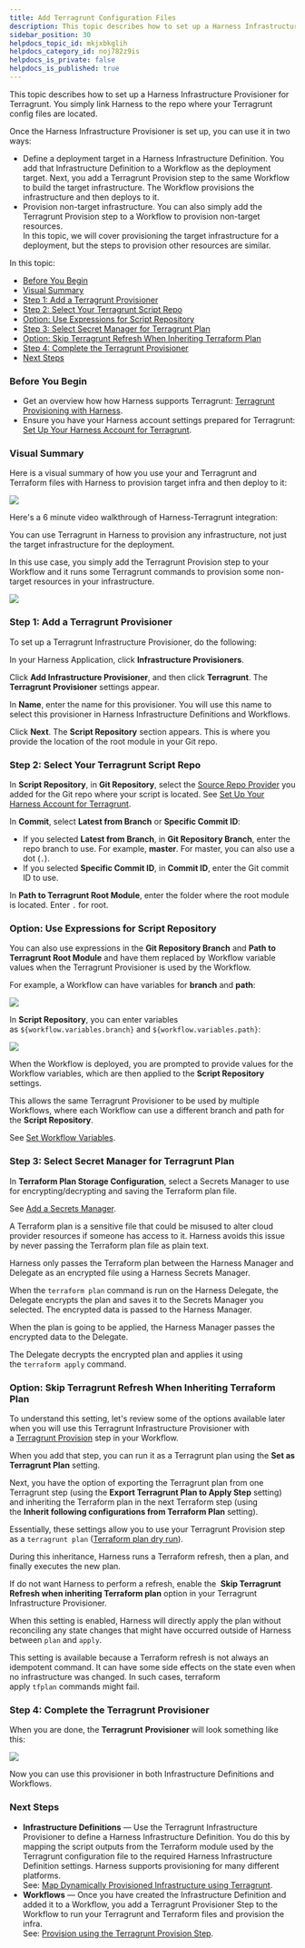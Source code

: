 ```yaml
---
title: Add Terragrunt Configuration Files
description: This topic describes how to set up a Harness Infrastructure Provisioner for Terragrunt.
sidebar_position: 30
helpdocs_topic_id: mkjxbkglih
helpdocs_category_id: noj782z9is
helpdocs_is_private: false
helpdocs_is_published: true
---
```


This topic describes how to set up a Harness Infrastructure Provisioner for Terragrunt. You simply link Harness to the repo where your Terragrunt config files are located.

Once the Harness Infrastructure Provisioner is set up, you can use it in two ways:

* Define a deployment target in a Harness Infrastructure Definition. You add that Infrastructure Definition to a Workflow as the deployment target. Next, you add a Terragrunt Provision step to the same Workflow to build the target infrastructure. The Workflow provisions the infrastructure and then deploys to it.
* Provision non-target infrastructure. You can also simply add the Terragrunt Provision step to a Workflow to provision non-target resources.  
In this topic, we will cover provisioning the target infrastructure for a deployment, but the steps to provision other resources are similar.

In this topic:

* [Before You Begin](add-terragrunt-configuration-files.md#before-you-begin)
* [Visual Summary](add-terragrunt-configuration-files.md#visual-summary)
* [Step 1: Add a Terragrunt Provisioner](add-terragrunt-configuration-files.md#step-1-add-a-terragrunt-provisioner)
* [Step 2: Select Your Terragrunt Script Repo](add-terragrunt-configuration-files.md#step-2-select-your-terragrunt-script-repo)
* [Option: Use Expressions for Script Repository](add-terragrunt-configuration-files.md#option-use-expressions-for-script-repository)
* [Step 3: Select Secret Manager for Terragrunt Plan](add-terragrunt-configuration-files.md#step-3-select-secret-manager-for-terragrunt-plan)
* [Option: Skip Terragrunt Refresh When Inheriting Terraform Plan](add-terragrunt-configuration-files.md#option-skip-terragrunt-refresh-when-inheriting-terraform-plan)
* [Step 4: Complete the Terragrunt Provisioner](add-terragrunt-configuration-files.md#step-4-complete-the-terragrunt-provisioner)
* [Next Steps](add-terragrunt-configuration-files.md#next-steps)

### Before You Begin

* Get an overview how how Harness supports Terragrunt: [Terragrunt Provisioning with Harness](../concepts-cd/deployment-types/terragrunt-provisioning-with-harness.md).
* Ensure you have your Harness account settings prepared for Terragrunt: [Set Up Your Harness Account for Terragrunt](set-up-your-harness-account-for-terragrunt.md).

### Visual Summary

Here is a visual summary of how you use your and Terragrunt and Terraform files with Harness to provision target infra and then deploy to it:

![](./static/add-terragrunt-configuration-files-27.png)

Here's a 6 minute video walkthrough of Harness-Terragrunt integration:

<!-- Video:
https://harness-1.wistia.com/medias/rpv5vwzpxz-->
<docvideo src="https://www.youtube.com/embed/HYSi2LAaYdc?feature=oembed" />


You can use Terragrunt in Harness to provision any infrastructure, not just the target infrastructure for the deployment.

In this use case, you simply add the Terragrunt Provision step to your Workflow and it runs some Terragrunt commands to provision some non-target resources in your infrastructure.

![](./static/add-terragrunt-configuration-files-28.png)

### Step 1: Add a Terragrunt Provisioner

To set up a Terragrunt Infrastructure Provisioner, do the following:

In your Harness Application, click **Infrastructure Provisioners**.

Click **Add Infrastructure Provisioner**, and then click **Terragrunt**. The **Terragrunt Provisioner** settings appear.

In **Name**, enter the name for this provisioner. You will use this name to select this provisioner in Harness Infrastructure Definitions and Workflows.

Click **Next**. The **Script Repository** section appears. This is where you provide the location of the root module in your Git repo.

### Step 2: Select Your Terragrunt Script Repo

In **Script Repository**, in **Git Repository**, select the [Source Repo Provider](https://docs.harness.io/article/ay9hlwbgwa-add-source-repo-providers) you added for the Git repo where your script is located. See [Set Up Your Harness Account for Terragrunt](set-up-your-harness-account-for-terragrunt.md).

In **Commit**, select **Latest from Branch** or **Specific Commit ID**:

* If you selected **Latest from Branch**, in **Git Repository Branch**, enter the repo branch to use. For example, **master**. For master, you can also use a dot (`.`).
* If you selected **Specific Commit ID**, in **Commit ID**, enter the Git commit ID to use.

In **Path to Terragrunt Root Module**, enter the folder where the root module is located. Enter `.` for root.

### Option: Use Expressions for Script Repository

You can also use expressions in the **Git Repository Branch** and **Path to Terragrunt Root Module** and have them replaced by Workflow variable values when the Terragrunt Provisioner is used by the Workflow.

For example, a Workflow can have variables for **branch** and **path**:

![](./static/add-terragrunt-configuration-files-29\.png)

In **Script Repository**, you can enter variables as `${workflow.variables.branch}` and `${workflow.variables.path}`:

![](./static/add-terragrunt-configuration-files-30\.png)

When the Workflow is deployed, you are prompted to provide values for the Workflow variables, which are then applied to the **Script Repository** settings.

This allows the same Terragrunt Provisioner to be used by multiple Workflows, where each Workflow can use a different branch and path for the **Script Repository**.

See [Set Workflow Variables](https://docs.harness.io/article/766iheu1bk-add-workflow-variables-new-template).

### Step 3: Select Secret Manager for Terragrunt Plan

In **Terraform Plan Storage Configuration**, select a Secrets Manager to use for encrypting/decrypting and saving the Terraform plan file.

See [Add a Secrets Manager](https://docs.harness.io/article/uuer539u3l-add-a-secrets-manager).

A Terraform plan is a sensitive file that could be misused to alter cloud provider resources if someone has access to it. Harness avoids this issue by never passing the Terraform plan file as plain text.

Harness only passes the Terraform plan between the Harness Manager and Delegate as an encrypted file using a Harness Secrets Manager.

When the `terraform plan` command is run on the Harness Delegate, the Delegate encrypts the plan and saves it to the Secrets Manager you selected. The encrypted data is passed to the Harness Manager.

When the plan is going to be applied, the Harness Manager passes the encrypted data to the Delegate.

The Delegate decrypts the encrypted plan and applies it using the `terraform apply` command.

### Option: Skip Terragrunt Refresh When Inheriting Terraform Plan

To understand this setting, let's review some of the options available later when you will use this Terragrunt Infrastructure Provisioner with a [Terragrunt Provision](provision-using-the-terragrunt-provision-step.md) step in your Workflow.

When you add that step, you can run it as a Terragrunt plan using the **Set as Terragrunt Plan** setting.

Next, you have the option of exporting the Terragrunt plan from one Terragrunt step (using the **Export Terragrunt Plan to Apply Step** setting) and inheriting the Terraform plan in the next Terraform step (using the **Inherit following configurations from Terraform Plan** setting).

Essentially, these settings allow you to use your Terragrunt Provision step as a `terragrunt plan` ([Terraform plan dry run](https://www.terraform.io/docs/commands/plan.html)).

During this inheritance, Harness runs a Terraform refresh, then a plan, and finally executes the new plan.

If do not want Harness to perform a refresh, enable the  **Skip Terragrunt Refresh when inheriting Terraform plan** option in your Terragrunt Infrastructure Provisioner.

When this setting is enabled, Harness will directly apply the plan without reconciling any state changes that might have occurred outside of Harness between `plan` and `apply`.

This setting is available because a Terraform refresh is not always an idempotent command. It can have some side effects on the state even when no infrastructure was changed. In such cases, terraform apply `tfplan` commands might fail.

### Step 4: Complete the Terragrunt Provisioner

When you are done, the **Terragrunt** **Provisioner** will look something like this:

![](./static/add-terragrunt-configuration-files-31\.png)

Now you can use this provisioner in both Infrastructure Definitions and Workflows.

### Next Steps

* **Infrastructure Definitions** — Use the Terragrunt Infrastructure Provisioner to define a Harness Infrastructure Definition. You do this by mapping the script outputs from the Terraform module used by the Terragrunt configuration file to the required Harness Infrastructure Definition settings. Harness supports provisioning for many different platforms.  
See: [Map Dynamically Provisioned Infrastructure using Terragrunt](map-terragrunt-infrastructure.md).
* **Workflows** — Once you have created the Infrastructure Definition and added it to a Workflow, you add a Terragrunt Provisioner Step to the Workflow to run your Terragrunt and Terraform files and provision the infra.  
See: [Provision using the Terragrunt Provision Step](provision-using-the-terragrunt-provision-step.md).

